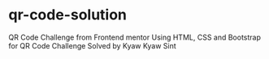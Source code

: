 # qr-code-solution
QR Code Challenge from Frontend mentor
Using HTML, CSS and Bootstrap for QR Code Challenge
Solved by Kyaw Kyaw Sint

